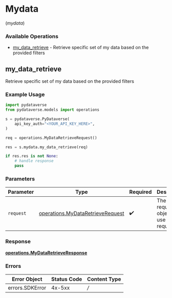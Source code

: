 # Mydata
(*mydata*)

### Available Operations

* [my_data_retrieve](#my_data_retrieve) - Retrieve specific set of my data based on the provided filters

## my_data_retrieve

Retrieve specific set of my data based on the provided filters

### Example Usage

```python
import pydataverse
from pydataverse.models import operations

s = pydataverse.PyDataverse(
    api_key_auth="<YOUR_API_KEY_HERE>",
)

req = operations.MyDataRetrieveRequest()

res = s.mydata.my_data_retrieve(req)

if res.res is not None:
    # handle response
    pass
```

### Parameters

| Parameter                                                                            | Type                                                                                 | Required                                                                             | Description                                                                          |
| ------------------------------------------------------------------------------------ | ------------------------------------------------------------------------------------ | ------------------------------------------------------------------------------------ | ------------------------------------------------------------------------------------ |
| `request`                                                                            | [operations.MyDataRetrieveRequest](../../models/operations/mydataretrieverequest.md) | :heavy_check_mark:                                                                   | The request object to use for the request.                                           |


### Response

**[operations.MyDataRetrieveResponse](../../models/operations/mydataretrieveresponse.md)**
### Errors

| Error Object    | Status Code     | Content Type    |
| --------------- | --------------- | --------------- |
| errors.SDKError | 4x-5xx          | */*             |
